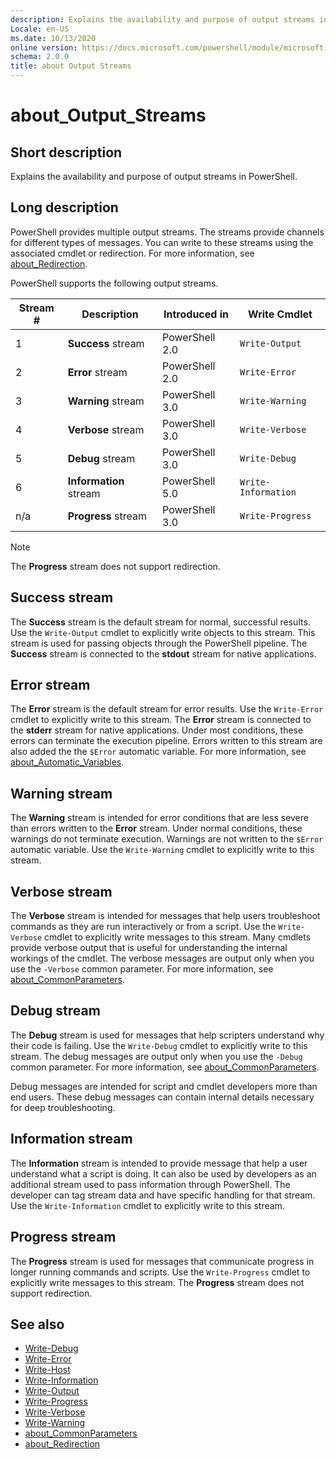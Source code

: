 ```yaml
---
description: Explains the availability and purpose of output streams in PowerShell.
Locale: en-US
ms.date: 10/13/2020
online version: https://docs.microsoft.com/powershell/module/microsoft.powershell.core/about/about_output_streams?view=powershell-7.1&WT.mc_id=ps-gethelp
schema: 2.0.0
title: about Output Streams
---
```

# about_Output_Streams

## Short description
Explains the availability and purpose of output streams in PowerShell.

## Long description

PowerShell provides multiple output streams. The streams provide channels for
different types of messages. You can write to these streams using the
associated cmdlet or redirection. For more information, see
[about_Redirection](about_Redirection.md).

PowerShell supports the following output streams.

| Stream # |      Description       | Introduced in  |    Write Cmdlet     |
| -------- | ---------------------- | -------------- | ------------------- |
| 1        | **Success** stream     | PowerShell 2.0 | `Write-Output`      |
| 2        | **Error** stream       | PowerShell 2.0 | `Write-Error`       |
| 3        | **Warning** stream     | PowerShell 3.0 | `Write-Warning`     |
| 4        | **Verbose** stream     | PowerShell 3.0 | `Write-Verbose`     |
| 5        | **Debug** stream       | PowerShell 3.0 | `Write-Debug`       |
| 6        | **Information** stream | PowerShell 5.0 | `Write-Information` |
| n/a      | **Progress** stream    | PowerShell 3.0 | `Write-Progress`    |

> [!NOTE]
> The **Progress** stream does not support redirection.

## Success stream

The **Success** stream is the default stream for normal, successful results.
Use the `Write-Output` cmdlet to explicitly write objects to this stream. This
stream is used for passing objects through the PowerShell pipeline. The
**Success** stream is connected to the **stdout** stream for native
applications.

## Error stream

The **Error** stream is the default stream for error results. Use the
`Write-Error` cmdlet to explicitly write to this stream. The **Error** stream
is connected to the **stderr** stream for native applications. Under most
conditions, these errors can terminate the execution pipeline. Errors written
to this stream are also added the the `$Error` automatic variable. For more
information, see [about_Automatic_Variables](about_Automatic_Variables.md).

## Warning stream

The **Warning** stream is intended for error conditions that are less severe
than errors written to the **Error** stream. Under normal conditions, these
warnings do not terminate execution. Warnings are not written to the `$Error`
automatic variable. Use the `Write-Warning` cmdlet to explicitly write to this
stream.

## Verbose stream

The **Verbose** stream is intended for messages that help users troubleshoot
commands as they are run interactively or from a script. Use the
`Write-Verbose` cmdlet to explicitly write messages to this stream. Many
cmdlets provide verbose output that is useful for understanding the internal
workings of the cmdlet. The verbose messages are output only when you use the
`-Verbose` common parameter. For more information, see
[about_CommonParameters](about_CommonParameters.md).

## Debug stream

The **Debug** stream is used for messages that help scripters understand why
their code is failing. Use the `Write-Debug` cmdlet to explicitly write to this
stream. The debug messages are output only when you use the `-Debug` common
parameter. For more information, see
[about_CommonParameters](about_CommonParameters.md).

Debug messages are intended for script and cmdlet developers more than end
users. These debug messages can contain internal details necessary for deep
troubleshooting.

## Information stream

The **Information** stream is intended to provide message that help a user
understand what a script is doing. It can also be used by developers as an
additional stream used to pass information through PowerShell. The developer
can tag stream data and have specific handling for that stream. Use the
`Write-Information` cmdlet to explicitly write to this stream.

## Progress stream

The **Progress** stream is used for messages that communicate progress in
longer running commands and scripts. Use the `Write-Progress` cmdlet to
explicitly write messages to this stream. The **Progress** stream does not
support redirection.

## See also

- [Write-Debug](xref:Microsoft.PowerShell.Utility.Write-Debug)
- [Write-Error](xref:Microsoft.PowerShell.Utility.Write-Error)
- [Write-Host](xref:Microsoft.PowerShell.Utility.Write-Host)
- [Write-Information](xref:Microsoft.PowerShell.Utility.Write-Information)
- [Write-Output](xref:Microsoft.PowerShell.Utility.Write-Output)
- [Write-Progress](xref:Microsoft.PowerShell.Utility.Write-Progress)
- [Write-Verbose](xref:Microsoft.PowerShell.Utility.Write-Verbose)
- [Write-Warning](xref:Microsoft.PowerShell.Utility.Write-Warning)
- [about_CommonParameters](about_CommonParameters.md)
- [about_Redirection](about_Redirection.md)
